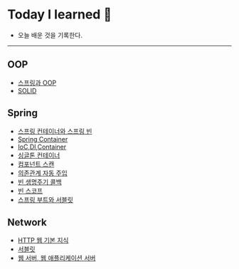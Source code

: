# Today I learned 🤭

-  오늘 배운 것을 기록한다.
---
## OOP
- [스프링과 OOP](https://github.com/sixthou/TIL/blob/main/OOP/%EC%8A%A4%ED%94%84%EB%A7%81%EA%B3%BC%20OOP.md)
- [SOLID](https://github.com/sixthou/TIL/blob/main/OOP/SOLID.md)

## Spring
- [스프링 컨테이너와 스프링 빈](https://github.com/sixthou/TIL/blob/main/Spring/%EC%8A%A4%ED%94%84%EB%A7%81%20%EC%BB%A8%ED%85%8C%EC%9D%B4%EB%84%88%EC%99%80%20%EC%8A%A4%ED%94%84%EB%A7%81%20%EB%B9%88.md)
- [Spring Container](https://github.com/sixthou/TIL/blob/main/Spring/Spring%20Container.md)
- [IoC,DI,Container](https://github.com/sixthou/TIL/blob/main/Spring/IoC%2CDI%2CContainer.md)
- [싱글톤 컨테이너](https://github.com/sixthou/TIL/blob/main/Spring/%EC%8B%B1%EA%B8%80%ED%86%A4%20%EC%BB%A8%ED%85%8C%EC%9D%B4%EB%84%88.md)
- [컴포넌트 스캔](https://github.com/sixthou/TIL/blob/main/Spring/ComponentScan.md)
- [의존관계 자동 주입](https://github.com/sixthou/TIL/blob/main/Spring/%EC%9D%98%EC%A1%B4%EA%B4%80%EA%B3%84%20%EC%9E%90%EB%8F%99%20%EC%A3%BC%EC%9E%85.md)
- [빈 생명주기 콜백](https://github.com/sixthou/TIL/blob/main/Spring/BeanLifeCycle%20CallBack.md)
- [빈 스코프](https://github.com/sixthou/TIL/blob/main/Spring/Bean%20Scope.md)
- [스프링 부트와 서블릿]()
## Network
- [HTTP 웹 기본 지식](https://github.com/sixthou/TIL/blob/main/Network/HTTP%20%EC%9B%B9%20%EA%B8%B0%EB%B3%B8%20%EC%A7%80%EC%8B%9D.md)
- [서블릿](https://github.com/sixthou/TIL/blob/main/Network/%EC%84%9C%EB%B8%94%EB%A6%BF.md)
- [웹 서버, 웹 애플리케이션 서버](https://github.com/sixthou/TIL/blob/main/Network/%EC%9B%B9%20%EC%84%9C%EB%B2%84%2C%20%EC%9B%B9%20%EC%95%A0%ED%94%8C%EB%A6%AC%EC%BC%80%EC%9D%B4%EC%85%98%20%EC%84%9C%EB%B2%84.md)
